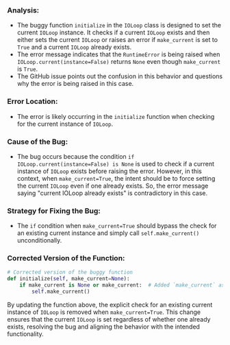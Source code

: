 ### Analysis:
- The buggy function `initialize` in the `IOLoop` class is designed to set the current `IOLoop` instance. It checks if a current `IOLoop` exists and then either sets the current `IOLoop` or raises an error if `make_current` is set to `True` and a current `IOLoop` already exists.
- The error message indicates that the `RuntimeError` is being raised when `IOLoop.current(instance=False)` returns `None` even though `make_current` is `True`.
- The GitHub issue points out the confusion in this behavior and questions why the error is being raised in this case.

### Error Location:
- The error is likely occurring in the `initialize` function when checking for the current instance of `IOLoop`.

### Cause of the Bug:
- The bug occurs because the condition `if IOLoop.current(instance=False) is None` is used to check if a current instance of `IOLoop` exists before raising the error. However, in this context, when `make_current=True`, the intent should be to force setting the current `IOLoop` even if one already exists. So, the error message saying "current IOLoop already exists" is contradictory in this case.

### Strategy for Fixing the Bug:
- The `if` condition when `make_current=True` should bypass the check for an existing current instance and simply call `self.make_current()` unconditionally.

### Corrected Version of the Function:
```python
# Corrected version of the buggy function
def initialize(self, make_current=None):
    if make_current is None or make_current:  # Added `make_current` as part of the condition
        self.make_current()
```

By updating the function above, the explicit check for an existing current instance of `IOLoop` is removed when `make_current=True`. This change ensures that the current `IOLoop` is set regardless of whether one already exists, resolving the bug and aligning the behavior with the intended functionality.